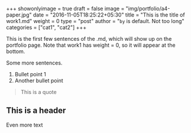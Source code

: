 +++
showonlyimage = true
draft = false
image = "img/portfolio/a4-paper.jpg"
date = "2016-11-05T18:25:22+05:30"
title = "This is the title of work1.md"
weight = 0
type = "post"
author = "`by` is default. Not too long"
categories = ["cat1", "cat2"]
+++

This is the first few sentences of the .md, which will show up on the portfolio page. Note that work1 has weight = 0, so it will appear at the bottom.
<!--more-->

Some more sentences.

1. Bullet point 1
2. Another bullet point

> This is a quote

## This is a header

Even more text 
